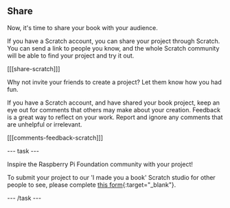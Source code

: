 ## Share

Now, it's time to share your book with your audience.

If you have a Scratch account, you can share your project through Scratch. You can send a link to people you know, and the whole Scratch community will be able to find your project and try it out.

[[[share-scratch]]]

Why not invite your friends to create a project? Let them know how you had fun.

If you have a Scratch account, and have shared your book project, keep an eye out for comments that others may make about your creation. Feedback is a great way to reflect on your work. Report and ignore any comments that are unhelpful or irrelevant.

[[[comments-feedback-scratch]]]

--- task ---

Inspire the Raspberry Pi Foundation community with your project!

To submit your project to our 'I made you a book' Scratch studio for other people to see, please complete [this form](https://form.raspberrypi.org/f/community-project-submissions){:target="_blank"}.

--- /task ---

